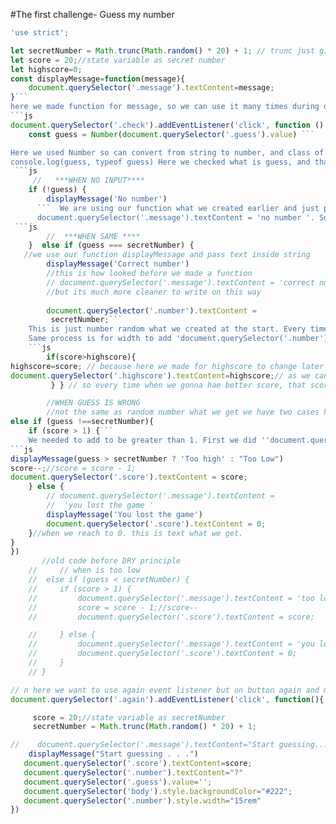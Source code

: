 #The first challenge- Guess my number

```js 
'use strict';

let secretNumber = Math.trunc(Math.random() * 20) + 1; // trunc just give us integer, and math.random give us random number from 0 to 20.
let score = 20;//state variable as secret number
let highscore=0; 
const displayMessage=function(message){
    document.querySelector('.message').textContent=message;
}```
here we made function for message, so we can use it many times during our code, we grab class of message and added text with textContent. Message is our parameter, so whatever we write gonna show in our html. Here we using event listener click and make it work, when we click on button check marked as 'click' the rest is function
```js
document.querySelector('.check').addEventListener('click', function () {
    const guess = Number(document.querySelector('.guess').value) ```

Here we used Number so can convert from string to number, and class of guess what is our input, and we have '.value' whats going to give us value by input.
console.log(guess, typeof guess) Here we checked what is guess, and thats how we got that we need to add number.
 ```js  
     //   ***WHEN NO INPUT****
    if (!guess) {
        displayMessage('No number')
      ```  We are using our function what we created earlier and just pass our message with string. Before we made function code looked like this in the next line. 
      document.querySelector('.message').textContent = 'no number '. So it's much better and DRY when we create function and do like this.
 ```js      
        //  ***WHEN SAME ****
    }  else if (guess === secretNumber) {
   //we use our function displayMessage and pass text inside string
        displayMessage('Correct number')
        //this is how looked before we made a function 
        // document.querySelector('.message').textContent = 'correct number'
        //but its much more cleaner to write on this way
       
        document.querySelector('.number').textContent =
         secretNumber;```
    This is just number random what we created at the start. Every time gonna be different, that's how we using to change style. Always '.style' and for example here we have background-color in CSS here in JS we just use camelCase, so we write all together, after we added string of color we wanted for our background  'document.querySelector('body').style.backgroundColor='#60B347' '.
    Same process is for width to add 'document.querySelector('.number').style.width='30rem' ', because we always wanna track our highscore, we needed to add this condition.
    ```js
        if(score>highscore){
highscore=score; // because here we made for highscore to change later on
document.querySelector('.highscore').textContent=highscore;// as we can see here.
         } } // so every time when we gonna hae better score, that score gonna be highscore

        //WHEN GUESS IS WRONG
        //not the same as random number what we get we have two cases high or low
else if (guess !==secretNumber){
    if (score > 1) {```
    We needed to add to be greater than 1. First we did ''document.querySelector('.message').textContent = guess > secretNumber ? 'too high' : "Too Low";''. We took message and added text  than we said : if guess (number in input) is greater than secret number, text should be too high otherwise too low. But we have to always care about DRY principle(don't repeat yourself) so we used our function again n condition n make one line of code.
```js
displayMessage(guess > secretNumber ? 'Too high' : "Too Low")
score--;//score = score - 1; 
document.querySelector('.score').textContent = score;
    } else {
        // document.querySelector('.message').textContent =
        //  'you lost the game '
        displayMessage('You lost the game')
        document.querySelector('.score').textContent = 0;
    }//when we reach to 0. this is text what we get.
}
})
       //old code before DRY principle
    //     // when is too low
    //  else if (guess < secretNumber) {
    //     if (score > 1) {
    //         document.querySelector('.message').textContent = 'too low'
    //         score = score - 1;//score--
    //         document.querySelector('.score').textContent = score;

    //     } else {
    //         document.querySelector('.message').textContent = 'you lost the game '
    //         document.querySelector('.score').textContent = 0;
    //     }
    // }

// n here we want to use again event listener but on button again and make refresh our page, and back all how it was before
document.querySelector('.again').addEventListener('click', function(){

     score = 20;//state variable as secretNumber
     secretNumber = Math.trunc(Math.random() * 20) + 1;

//    document.querySelector('.message').textContent="Start guessing..."
    displayMessage("Start guessing . . .")
   document.querySelector('.score').textContent=score; 
   document.querySelector('.number').textContent="?" 
   document.querySelector('.guess').value='';
   document.querySelector('body').style.backgroundColor="#222";
   document.querySelector('.number').style.width="15rem"
})
```
